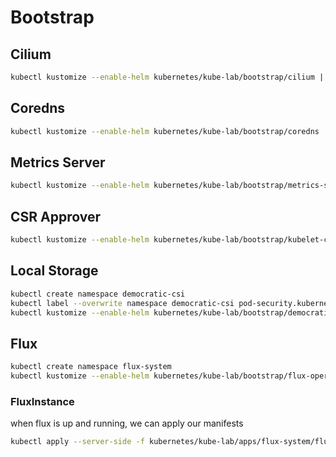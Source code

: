 # Bootstrap

## Cilium

```bash
kubectl kustomize --enable-helm kubernetes/kube-lab/bootstrap/cilium | kubectl apply -n kube-system -f -
```

## Coredns

```bash
kubectl kustomize --enable-helm kubernetes/kube-lab/bootstrap/coredns | kubectl apply -n kube-system -f -
```

## Metrics Server

```bash
kubectl kustomize --enable-helm kubernetes/kube-lab/bootstrap/metrics-server | kubectl apply -n kube-system -f -
```

## CSR Approver

```bash
kubectl kustomize --enable-helm kubernetes/kube-lab/bootstrap/kubelet-csr-approver | kubectl apply -n kube-system -f -
```

## Local Storage

```bash
kubectl create namespace democratic-csi
kubectl label --overwrite namespace democratic-csi pod-security.kubernetes.io/enforce=privileged
kubectl kustomize --enable-helm kubernetes/kube-lab/bootstrap/democratic-csi | kubectl apply -n democratic-csi -f -
```

## Flux

```bash
kubectl create namespace flux-system
kubectl kustomize --enable-helm kubernetes/kube-lab/bootstrap/flux-operator | kubectl apply -n flux-system -f -
```

### FluxInstance

when flux is up and running, we can apply our manifests

```bash
kubectl apply --server-side -f kubernetes/kube-lab/apps/flux-system/flux-operator/instance/flux-instance.yaml -n flux-system
```
